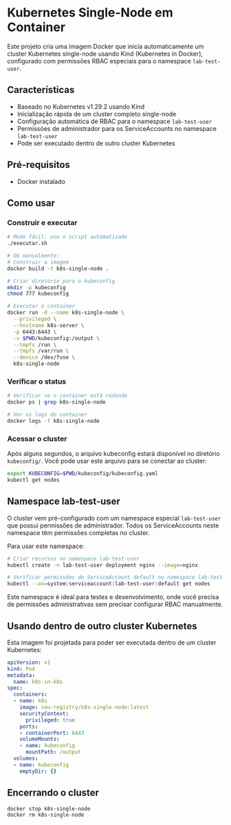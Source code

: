 # Kubernetes Single-Node em Container

Este projeto cria uma imagem Docker que inicia automaticamente um cluster Kubernetes single-node usando Kind (Kubernetes in Docker), configurado com permissões RBAC especiais para o namespace `lab-test-user`.

## Características

- Baseado no Kubernetes v1.29.2 usando Kind
- Inicialização rápida de um cluster completo single-node
- Configuração automática de RBAC para o namespace `lab-test-user`
- Permissões de administrador para os ServiceAccounts no namespace `lab-test-user`
- Pode ser executado dentro de outro cluster Kubernetes

## Pré-requisitos

- Docker instalado

## Como usar

### Construir e executar

```bash
# Modo fácil: use o script automatizado
./executar.sh

# OU manualmente:
# Construir a imagem
docker build -t k8s-single-node .

# Criar diretório para o kubeconfig
mkdir -p kubeconfig
chmod 777 kubeconfig

# Executar o container
docker run -d --name k8s-single-node \
  --privileged \
  --hostname k8s-server \
  -p 6443:6443 \
  -v $PWD/kubeconfig:/output \
  --tmpfs /run \
  --tmpfs /var/run \
  --device /dev/fuse \
  k8s-single-node
```

### Verificar o status

```bash
# Verificar se o container está rodando
docker ps | grep k8s-single-node

# Ver os logs do container
docker logs -f k8s-single-node
```

### Acessar o cluster

Após alguns segundos, o arquivo kubeconfig estará disponível no diretório `kubeconfig/`. Você pode usar este arquivo para se conectar ao cluster:

```bash
export KUBECONFIG=$PWD/kubeconfig/kubeconfig.yaml
kubectl get nodes
```

## Namespace lab-test-user

O cluster vem pré-configurado com um namespace especial `lab-test-user` que possui permissões de administrador. Todos os ServiceAccounts neste namespace têm permissões completas no cluster.

Para usar este namespace:

```bash
# Criar recursos no namespace lab-test-user
kubectl create -n lab-test-user deployment nginx --image=nginx

# Verificar permissões do ServiceAccount default no namespace lab-test-user
kubectl --as=system:serviceaccount:lab-test-user:default get nodes
```

Este namespace é ideal para testes e desenvolvimento, onde você precisa de permissões administrativas sem precisar configurar RBAC manualmente.

## Usando dentro de outro cluster Kubernetes

Esta imagem foi projetada para poder ser executada dentro de um cluster Kubernetes:

```yaml
apiVersion: v1
kind: Pod
metadata:
  name: k8s-in-k8s
spec:
  containers:
  - name: k8s
    image: seu-registry/k8s-single-node:latest
    securityContext:
      privileged: true
    ports:
    - containerPort: 6443
    volumeMounts:
    - name: kubeconfig
      mountPath: /output
  volumes:
  - name: kubeconfig
    emptyDir: {}
```

## Encerrando o cluster

```bash
docker stop k8s-single-node
docker rm k8s-single-node
``` 